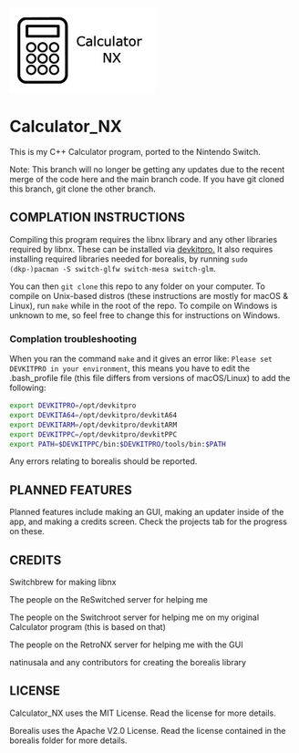 ![Icon photo for Calculator_NX](resources/Calculator_NX.jpg)

# Calculator_NX
This is my C++ Calculator program, ported to the Nintendo Switch.

Note: This branch will no longer be getting any updates due to the recent merge of the code here and the main branch code. If you have git cloned this branch, git clone the other branch.

## COMPLATION INSTRUCTIONS

Compiling this program requires the libnx library and any other libraries required by libnx. These can be installed via [devkitpro.](https://devkitpro.org/wiki/Getting_Started)
It also requires installing required libraries needed for borealis, by running `sudo (dkp-)pacman -S switch-glfw switch-mesa switch-glm`.

You can then `git clone` this repo to any folder on your computer. To compile on Unix-based distros (these instructions are mostly for macOS & Linux), run `make` while in the root of the repo. To compile on Windows is unknown to me, so feel free to change this for instructions on Windows.

### Complation troubleshooting

When you ran the command `make` and it gives an error like: `Please set DEVKITPRO in your environment`, this means you have to edit the .bash_profile file (this file differs from versions of macOS/Linux) to add the following:
```bash
export DEVKITPRO=/opt/devkitpro
export DEVKITA64=/opt/devkitpro/devkitA64
export DEVKITARM=/opt/devkitpro/devkitARM
export DEVKITPPC=/opt/devkitpro/devkitPPC
export PATH=$DEVKITPPC/bin:$DEVKITPRO/tools/bin:$PATH
```

Any errors relating to borealis should be reported.

## PLANNED FEATURES

Planned features include making an GUI, making an updater inside of the app, and making a credits screen. Check the projects tab for the progress on these.

## CREDITS

Switchbrew for making libnx

The people on the ReSwitched server for helping me

The people on the Switchroot server for helping me on my original Calculator program (this is based on that)

The people on the RetroNX server for helping me with the GUI

natinusala and any contributors for creating the borealis library

## LICENSE

Calculator_NX uses the MIT License. Read the license for more details.

Borealis uses the Apache V2.0 License. Read the license contained in the borealis folder for more details.
